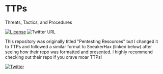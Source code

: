 # TTPs

Threats, Tactics, and Procedures

[![License](https://img.shields.io/badge/license-GPL3-lightgrey.svg)](https://www.gnu.org/licenses/gpl-3.0.en.html) ![Twitter URL](https://img.shields.io/twitter/url?label=FreeZeroDays&style=social&url=https%3A%2F%2Ftwitter.com%2Ffreezerodays)

This repository was originally titled "Pentesting Resources" but I changed it to TTPs and followed a similar format to SneakerHax (linked below) after seeing how their repo was formatted and presented. I highly recommend checking out their repo if you crave moar TTPs!

[![Twitter](https://img.shields.io/badge/twitter-sneakerhax-38A1F3?logo=twitter)](https://twitter.com/sneakerhax)

